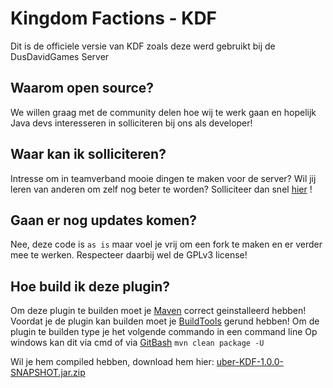 Kingdom Factions - KDF
======================
Dit is de officiele versie van KDF zoals deze werd gebruikt bij de DusDavidGames Server

Waarom open source?
-------------------
We willen graag met de community delen hoe wij te werk gaan en hopelijk Java devs interesseren in solliciteren bij ons als developer!

Waar kan ik solliciteren?
-------------------------
Intresse om in teamverband mooie dingen te maken voor de server? Wil jij leren van anderen om zelf nog beter te worden? Solliciteer dan snel [hier](http://ddg.fyi/devs) !

Gaan er nog updates komen?
--------------------------
Nee, deze code is `as is` maar voel je vrij om een fork te maken en er verder mee te werken. Respecteer daarbij wel de GPLv3 license!

Hoe build ik deze plugin?
--------------------------
Om deze plugin te builden moet je [Maven](https://maven.apache.org/) correct geinstalleerd hebben!
Voordat je de plugin kan builden moet je [BuildTools](https://www.spigotmc.org/threads/buildtools-updates-information.42865/) gerund hebben! Om de plugin te builden type je het volgende commando in een command line
Op windows kan dit via cmd of via [GitBash](https://git-for-windows.github.io/)
`mvn clean package -U`

Wil je hem compiled hebben,  download hem hier: [uber-KDF-1.0.0-SNAPSHOT.jar.zip](https://github.com/ThEWiZ76/KingdomFactions/files/1089781/uber-KDF-1.0.0-SNAPSHOT.jar.zip)
